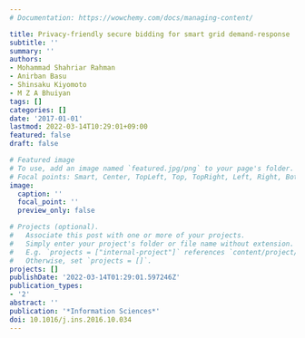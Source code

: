 ```yaml
---
# Documentation: https://wowchemy.com/docs/managing-content/

title: Privacy-friendly secure bidding for smart grid demand-response
subtitle: ''
summary: ''
authors:
- Mohammad Shahriar Rahman
- Anirban Basu
- Shinsaku Kiyomoto
- M Z A Bhuiyan
tags: []
categories: []
date: '2017-01-01'
lastmod: 2022-03-14T10:29:01+09:00
featured: false
draft: false

# Featured image
# To use, add an image named `featured.jpg/png` to your page's folder.
# Focal points: Smart, Center, TopLeft, Top, TopRight, Left, Right, BottomLeft, Bottom, BottomRight.
image:
  caption: ''
  focal_point: ''
  preview_only: false

# Projects (optional).
#   Associate this post with one or more of your projects.
#   Simply enter your project's folder or file name without extension.
#   E.g. `projects = ["internal-project"]` references `content/project/deep-learning/index.md`.
#   Otherwise, set `projects = []`.
projects: []
publishDate: '2022-03-14T01:29:01.597246Z'
publication_types:
- '2'
abstract: ''
publication: '*Information Sciences*'
doi: 10.1016/j.ins.2016.10.034
---
```

